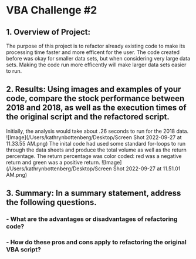 # VBA Challenge #2

## 1. Overview of Project:
  The purpose of this project is to refactor already existing code to make its processing time faster and more efficent for the user. The code created before was okay for smaller data sets, but when considering very large data sets. Making the code run more efficently will make larger data sets easier to run. 

## 2. Results: Using images and examples of your code, compare the stock performance between 2018 and 2018, as well as the execution times of the original script and the refactored script.
  Initially, the analysis would take about .26 seconds to run for the 2018 data. 
![Image](/Users/kathrynbottenberg/Desktop/Screen Shot 2022-09-27 at 11.33.55 AM.png)
  The inital code had used some standard for-loops to run through the data sheets and produce the total volume as well as the return percentage. The return percentage was color coded: red was a negative return and green was a positive return.
![Image](/Users/kathrynbottenberg/Desktop/Screen Shot 2022-09-27 at 11.51.01 AM.png)

## 3. Summary: In a summary statement, address the following questions.

### - What are the advantages or disadvantages of refactoring code?

### - How do these pros and cons apply to refactoring the original VBA script?
